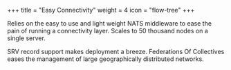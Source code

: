 +++
title = "Easy Connectivity"
weight = 4
icon = "flow-tree"
+++

Relies on the easy to use and light weight NATS middleware to ease the pain of running a connectivity layer.  Scales to 50 thousand nodes on a single server.

SRV record support makes deployment a breeze.  Federations Of Collectives eases the management of large geographically distributed networks.
